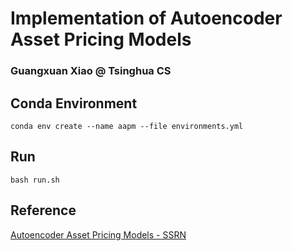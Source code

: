 # Implementation of Autoencoder Asset Pricing Models

### Guangxuan Xiao @ Tsinghua CS

## Conda Environment

```
conda env create --name aapm --file environments.yml
```

## Run

```
bash run.sh
```

## Reference

[Autoencoder Asset Pricing Models - SSRN](https://papers.ssrn.com/sol3/papers.cfm?abstract_id=3335536)
